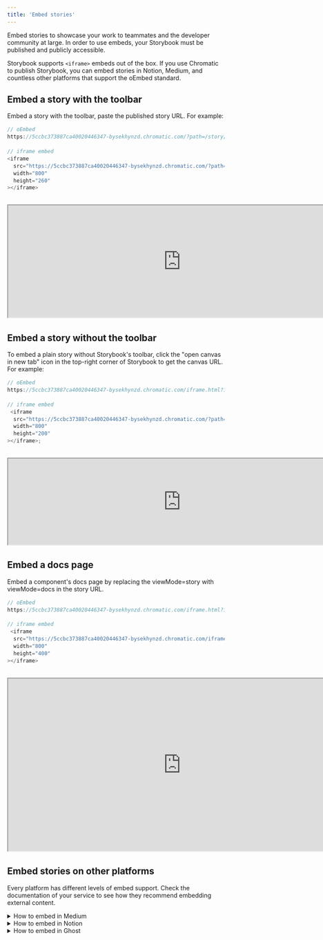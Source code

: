 ```yaml
---
title: 'Embed stories'
---
```


Embed stories to showcase your work to teammates and the developer community at large. In order to use embeds, your Storybook must be published and publicly accessible.

Storybook supports `<iframe>` embeds out of the box. If you use Chromatic to publish Storybook, you can embed stories in Notion, Medium, and countless other platforms that support the oEmbed standard.

## Embed a story with the toolbar

Embed a story with the toolbar, paste the published story URL. For example:

<!-- prettier-ignore-start -->

```js
// oEmbed
https://5ccbc373887ca40020446347-bysekhynzd.chromatic.com/?path=/story/shadowboxcta--default

// iframe embed
<iframe
  src="https://5ccbc373887ca40020446347-bysekhynzd.chromatic.com/?path=/story/shadowboxcta--default&full=1&shortcuts=false&singleStory=true"
  width="800"
  height="260"
></iframe>
```

<!-- prettier-ignore-end -->

<br/>

<iframe src="https://5ccbc373887ca40020446347-bysekhynzd.chromatic.com/?path=/story/shadowboxcta--default&full=1&shortcuts=false&singleStory=true" width="800" height="260"></iframe>

## Embed a story without the toolbar

To embed a plain story without Storybook's toolbar, click the "open canvas in new tab" icon in the top-right corner of Storybook to get the canvas URL. For example:

<!-- prettier-ignore-start -->

```js
// oEmbed
https://5ccbc373887ca40020446347-bysekhynzd.chromatic.com/iframe.html?id=/story/shadowboxcta--default&viewMode=story

// iframe embed
 <iframe
  src="https://5ccbc373887ca40020446347-bysekhynzd.chromatic.com/?path=/story/shadowboxcta--default&viewMode=story&shortcuts=false&singleStory=true"
  width="800"
  height="200"
></iframe>;
```
<!-- prettier-ignore-end -->

<br/>

<iframe src="https://5ccbc373887ca40020446347-bysekhynzd.chromatic.com/iframe.html?id=shadowboxcta--default&viewMode=story&shortcuts=false&singleStory=true" width="800" height="200"></iframe>

## Embed a docs page

Embed a component's docs page by replacing the viewMode=story with viewMode=docs in the story URL.

<!-- prettier-ignore-start -->

```js
// oEmbed
https://5ccbc373887ca40020446347-bysekhynzd.chromatic.com/iframe.html?id=/story/shadowboxcta--default&viewMode=docs

// iframe embed
 <iframe
  src="https://5ccbc373887ca40020446347-bysekhynzd.chromatic.com/iframe.html?id=shadowboxcta--default&viewMode=docs&shortcuts=false&singleStory=true"
  width="800"
  height="400"
></iframe>
```

<!-- prettier-ignore-end -->

<br/>

<iframe src="https://5ccbc373887ca40020446347-bysekhynzd.chromatic.com/iframe.html?id=shadowboxcta--default&viewMode=docs&shortcuts=false&singleStory=true" width="800" height="400"></iframe>

## Embed stories on other platforms

Every platform has different levels of embed support. Check the documentation of your service to see how they recommend embedding external content.

<details>

<summary>How to embed in Medium</summary>

Paste the Storybook URL into your Medium article, then press Enter. The embed will automatically resize to fit the story's height.

While editing an article, Medium renders all embeds non-interactive. Once your article is published, it will become interactive. [Preview a demo on Medium](https://medium.com/@ghengeveld/embedding-storybook-on-medium-ce8a280c03ad).

<video autoPlay muted playsInline loop>
  <source
    src="embed-medium-optimized.mp4"
    type="video/mp4"
  />
</video>

</details>

<details>

<summary>How to embed in Notion</summary>

In your Notion document, type /embed, press Enter, and paste the story URL as the embed link. You can resize the embed as necessary.

![Embed Notion](./embed-notion.png)

</details>

<details>

<summary>How to embed in Ghost</summary>

Type /html in your Ghost post, press Enter and paste the iframe URL. You can resize the embed via the width and height properties as required.

![Embed Ghost](./embed-ghost.png)

</details>
